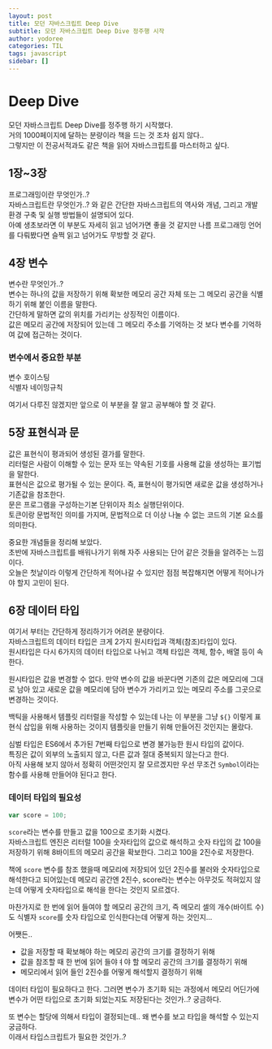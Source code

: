 ```yaml
---
layout: post
title: 모던 자바스크립트 Deep Dive
subtitle: 모던 자바스크립트 Deep Dive 정주행 시작
author: yodoree
categories: TIL
tags: javascript
sidebar: []
---
```


# Deep Dive

모던 자바스크립트 Deep Dive를 정주행 하기 시작했다.  
거의 1000페이지에 달하는 분량이라 책을 드는 것 조차 쉽지 않다..  
그렇지만 이 전공서적과도 같은 책을 읽어 자바스크립트를 마스터하고 싶다.

## 1장~3장

프로그래밍이란 무엇인가..?  
자바스크립트란 무엇인가..? 와 같은 간단한 자바스크립트의 역사와 개념, 그리고 개발환경 구축 및 실행 방법들이 설명되어 있다.  
아예 생초보라면 이 부분도 자세히 읽고 넘어가면 좋을 것 같지만 나름 프로그래밍 언어를 다뤄봤다면 슬쩍 읽고 넘어가도 무방할 것 같다.

## 4장 변수

변수란 무엇인가..?  
변수는 하나의 값을 저장하기 위해 확보한 메모리 공간 자체 또는 그 메모리 공간을 식별하기 위해 붙인 이름을 말한다.  
간단하게 말하면 값의 위치를 가리키는 상징적인 이름이다.  
값은 메모리 공간에 저장되어 있는데 그 메모리 주소를 기억하는 것 보다 변수를 기억하여 값에 접근하는 것이다.

### 변수에서 중요한 부분

변수 호이스팅  
식별자 네이밍규칙

여기서 다루진 않겠지만 앞으로 이 부분을 잘 알고 공부해야 할 것 같다.

## 5장 표현식과 문

값은 표현식이 평과되어 생성된 결가를 말한다.  
리터럴은 사람이 이해할 수 있는 문자 또는 약속된 기호를 사용해 값을 생성하는 표기법을 말한다.  
표현식은 값으로 평가될 수 있는 문이다. 즉, 표현식이 평가되면 새로운 값을 생성하거나 기존값을 참조한다.  
문은 프로그램을 구성하는기본 단위이자 최소 실행단위이다.  
토큰이랑 문법적인 의미를 가지며, 문법적으로 더 이상 나눌 수 없는 코드의 기본 요소를 의미한다.

중요한 개념들을 정리해 보았다.  
초반에 자바스크립트를 배워나가기 위해 자주 사용되는 단어 같은 것들을 알려주는 느낌이다.  
오늘은 첫날이라 이렇게 간단하게 적어나갈 수 있지만 점점 복잡해지면 어떻게 적어나가야 할지 고민이 된다.

## 6장 데이터 타입

여기서 부터는 간단하게 정리하기가 어려운 분량이다.  
자바스크립트의 데이터 타입은 크게 2가지 원시타입과 객체(참조)타입이 있다.  
원시타입은 다시 6가지의 데이터 타입으로 나뉘고 객체 타입은 객체, 함수, 배열 등이 속한다.

원시타입은 값을 변경할 수 없다. 만약 변수의 값을 바꾼다면 기존의 값은 메모리에 그대로 남아 있고 새로운 값을 메모리에 담아 변수가 가리키고 있는 메모리 주소를 그곳으로 변경하는 것이다.

백틱을 사용해서 템플릿 리터럴을 작성할 수 있는데 나는 이 부분을 그냥 `${}` 이렇게 표현식 삽입을 위해 사용하는 것이지 템플릿을 만들기 위해 만들어진 것인지는 몰랐다.

심벌 타입은 ES6에서 추가된 7번째 타입으로 변경 불가능한 원시 타입의 값이다.  
특징은 값이 외부의 노출되지 않고, 다른 값과 절대 중복되지 않는다고 한다.  
아직 사용해 보지 않아서 정확히 어떤것인지 잘 모르겠지만 우선 무조건 `Symbol`이라는 함수를 사용해 만들어야 된다고 한다.

### 데이터 타입의 필요성

```javascript
var score = 100;
```

`score`라는 변수를 만들고 값을 100으로 초기화 시켰다.  
자바스크립트 엔진은 리터럴 100을 숫자타입의 값으로 해석하고 숫자 타입의 값 100을 저장하기 위해 8바이트의 메모리 공간을 확보한다. 그리고 100을 2진수로 저장한다.

책에 `score` 변수를 참조 했을때 메모리에 저장되어 있던 2진수를 불러와 숫자타입으로 해석한다고 되어있는데
메모리 공간엔 2진수, score라는 변수는 아무것도 적혀있지 않는데 어떻게 숫자타입으로 해석을 한다는 것인지 모르겠다.

마찬가지로 한 번에 읽어 들여야 할 메모리 공간의 크기, 즉 메모리 셀의 개수(바이트 수)도 식별자 `score`를 숫자 타입으로 인식한다는데 어떻게 하는 것인지...

어쨋든..

- 값을 저장할 때 확보해야 하는 메모리 공간의 크기를 결정하기 위해
- 값을 참조할 때 한 번에 읽어 들야ㅕ야 할 메모리 공간의 크기를 결정하기 위해
- 메모리에서 읽어 들인 2진수를 어떻게 해석할지 결정하기 위해

데이터 타입이 필요하다고 한다. 그러면 변수가 초기화 되는 과정에서 메모리 어딘가에 변수가 어떤 타입으로 초기화 되었는지도 저장된다는 것인가..? 궁금하다.

또 변수는 할당에 의해서 타입이 결정되는데.. 왜 변수를 보고 타입을 해석할 수 있는지 궁금하다.  
이래서 타입스크립트가 필요한 것인가..?
